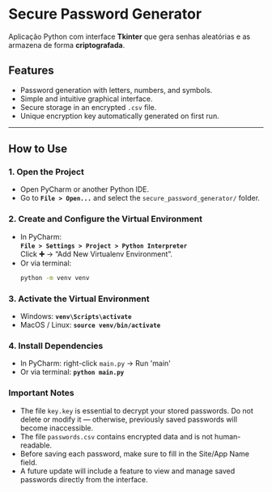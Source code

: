 # Secure Password Generator

Aplicação Python com interface **Tkinter** que gera senhas aleatórias e as armazena de forma **criptografada**.

## Features
- Password generation with letters, numbers, and symbols.
- Simple and intuitive graphical interface.
- Secure storage in an encrypted `.csv` file.
- Unique encryption key automatically generated on first run.

---

## How to Use

### 1. Open the Project
- Open PyCharm or another Python IDE.
- Go to **`File > Open...`** and select the `secure_password_generator/` folder.

### 2. Create and Configure the Virtual Environment
- In PyCharm:  
  **`File > Settings > Project > Python Interpreter`**  
  Click **➕** → “Add New Virtualenv Environment”.
- Or via terminal:
  ```bash
  python -m venv venv

### 3. Activate the Virtual Environment

- Windows:
   **`venv\Scripts\activate`** 
- MacOS / Linux:
   **`source venv/bin/activate`** 

### 4. Install Dependencies
- In PyCharm: right-click `main.py` → Run 'main'
- Or via terminal:
   **`python main.py`** 

### Important Notes

- The file `key.key` is essential to decrypt your stored passwords.
Do not delete or modify it — otherwise, previously saved passwords will become inaccessible.
- The file `passwords.csv` contains encrypted data and is not human-readable.
- Before saving each password, make sure to fill in the Site/App Name field.
- A future update will include a feature to view and manage saved passwords directly from the interface.



